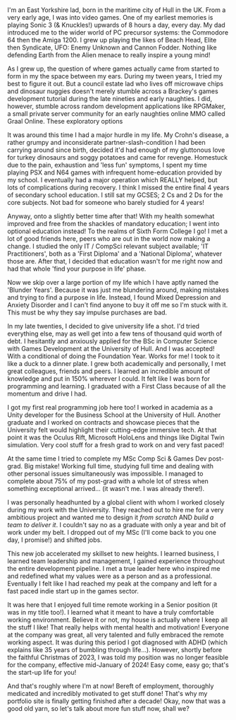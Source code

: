 <p>
<br />
I'm an East Yorkshire lad, born in the maritime city of Hull in the UK. From a very early age, I was into video games. One of my earliest memories is playing Sonic 3 (& Knuckles!) upwards of 8 hours a day, every day. My dad introduced me to the wider world of PC precursor systems: the Commodore 64 then the Amiga 1200. I grew up playing the likes of Beach Head, Elite then Syndicate, UFO: Enemy Unknown and Cannon Fodder. Nothing like defending Earth from the Alien menace to really inspire a young mind!
</p>
<p>
As I grew up, the question of where games actually came from started to form in my the space between my ears. During my tween years, I tried my best to figure it out. But a council estate lad who lives off microwave chips and dinosaur nuggies doesn't merely stumble across a Brackey's games development tutorial during the late nineties and early naughties. I did, however, stumble across random development applications like RPGMaker, a small private server community for an early naughties online MMO called Graal Online. These exploratory options
</p>
<p>
It was around this time I had a major hurdle in my life. My Crohn's disease, a rather grumpy and inconsiderate partner-slash-condition I had been carrying around since birth, decided it'd had enough of my gluttonous love for turkey dinosaurs and soggy potatoes and came for revenge. Homestuck due to the pain, exhaustion and 'less fun' symptoms, I spent my time playing PSX and N64 games with infrequent home-education provided by my school. I eventually had a major operation which REALLY helped, but lots of complications during recovery. I think I missed the entire final 4 years of secondary school education. I still sat my GCSES; 2 Cs and 2 Ds for the core subjects. Not bad for someone who barely studied for 4 years!
</p>
<p>
Anyway, onto a slightly better time after that! With my health somewhat improved and free from the shackles of mandatory education; I went into optional education instead! To the realms of Sixth Form College I go! I met a lot of good friends here, peers who are out in the world now making a change. I studied the only IT / CompSci relevant subject available; 'IT Practitioners', both as a 'First Diploma' and a 'National Diploma', whatever those are. After that, I decided that education wasn't for me right now and had that whole 'find your purpose in life' phase.
</p>
<p>
Now we skip over a large portion of my life which I have aptly named the 'Blunder Years'. Because it was just me blundering around, making mistakes and trying to find a purpose in life. Instead, I found Mixed Depression and Anxiety Disorder and I can't find anyone to buy it off me so I'm stuck with it. This must be why they say impulse purchases are bad.
</p>
<p>
In my late twenties, I decided to give university life a shot. I'd tried everything else, may as well get into a few tens of thousand quid worth of debt. I hesitantly and anxiously applied for the BSc in Computer Science with Games Development at the University of Hull. And I was accepted! With a conditional of doing the Foundation Year. Works for me! I took to it like a duck to a dinner plate. I grew both academically and personally, I met great colleagues, friends and peers. I learned an incredible amount of knowledge and put in 150% wherever I could. It felt like I was born for programming and learning. I graduated with a First Class because of all the momentum and drive I had.
</p>
<p>
I got my first real programming job here too! I worked in academia as a Unity developer for the Business School at the University of Hull. Another graduate and I worked on contracts and showcase pieces that the University felt would highlight their cutting-edge immersive tech. At that point it was the Oculus Rift, Microsoft HoloLens and things like Digital Twin simulation. Very cool stuff for a fresh grad to work on and very fast paced!
</p>
<p>
At the same time I tried to complete my MSc Comp Sci & Games Dev post-grad. Big mistake! Working full time, studying full time and dealing with other personal issues simultaneously was impossible. I managed to complete about 75% of my post-grad with a whole lot of stress when something exceptional arrived... (it wasn't me. I was already there!).
</p>
<p>
I was personally headhunted by a global client with whom I worked closely during my work with the University. They reached out to hire me for a very ambitious project and wanted me to design it <em>from scratch</em> AND <em>build a team to deliver it</em>. I couldn't say no as a graduate with only a year and bit of work under my belt. I dropped out of my MSc (I'll come back to you one day, I promise!) and shifted jobs.
</p>
<p>
This new job accelerated my skillset to new heights. I learned business, I learned team leadership and management, I gained experience throughout the entire development pipeline. I met a true leader here who inspired me and redefined what my values were as a person and as a professional. Eventually I felt like I had reached my peak at the company and left for a fast paced indie start up in the games sector.
</p>
<p>
It was here that I enjoyed full time remote working in a Senior position (it was in my title too!). I learned what it meant to have a truly comfortable working environment. Believe it or not, my house is actually where I keep all the stuff I like! That really helps with mental health and motivation! Everyone at the company was great, all very talented and fully embraced the remote working aspect. It was during this period I got diagnosed with ADHD (which explains like 35 years of bumbling through life...). However, shortly before the faithful Christmas of 2023, I was told my position was no longer feasible for the company, effective mid-January of 2024! Easy come, easy go; that's the start-up life for you!
</p>
<p>
And that's roughly where I'm at now! Bereft of employment, thoroughly medicated and incredibly motivated to get stuff done! That's why my portfolio site is finally getting finished after a decade! Okay, now that was a good old yarn, so let's talk about more fun stuff now, shall we?
</p>
